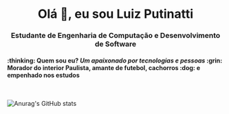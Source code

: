 <h1 align = "center"> Olá 👋, eu sou Luiz Putinatti </h1>
<h3 align = "center"> Estudante de Engenharia de Computação e Desenvolvimento de Software </h3>

<h4> :thinking: Quem sou eu?<i> Um apaixonado por tecnologias e pessoas </i>  :grin: Morador do interior Paulista, amante de futebol, cachorros :dog: e empenhado nos estudos </h4>
  
  
<br>

![Anurag's GitHub stats](https://github-readme-stats.vercel.app/api?username=eduardoputinatti&show_icons=true&theme=dracula)


